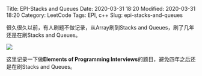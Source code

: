 Title: EPI-Stacks and Queues
Date: 2020-03-31 18:20
Modified: 2020-03-31 18:20
Category: LeetCode
Tags: EPI, c++
Slug: epi-stacks-and-queues



很久很久以前，有人刷题不做记录，从Array刷到Stacks and Queues，刷了几年还是在刷Stacks and Queues。

<img src="{static}/images/what.jfif" style="max-width: 80%">

这里记录一下做**Elements of Programming Interviews**的题目，避免四年之后还是在刷Stacks and Queues。


